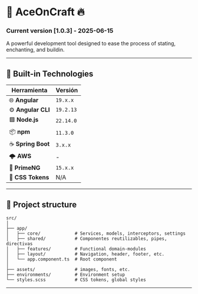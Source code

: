 # 🚀 AceOnCraft 🔥

### Current version [1.0.3] - 2025-06-15
A powerful development tool designed to ease the process of stating, enchanting, and buildin. 

---

## 🧰 Built-in Technologies

| Herramienta        | Versión      |
|--------------------|--------------|
| 🌐 **Angular**     | `19.x.x`     |
| ⚙️ **Angular CLI** | `19.2.13`    |
| 🟩 **Node.js**     | `22.14.0`    |
| 📦 **npm**         | `11.3.0`     |
| ☕ **Spring Boot** | `3.x.x`     | Backend framework for creating RESTful APIs in Java          |
| 🌩 **AWS**          | -           | Cloud infrastructure for deployment, image storage  |
| 🎨 **PrimeNG**     | `15.x.x`    | UI component library with design tokens support              |
| 💅 **CSS Tokens** | N/A         | Styling with custom design tokens              

---

## 📁 Project structure

```plaintext
src/
│
├── app/
│   ├── core/             # Services, models, interceptors, settings
│   ├── shared/           # Componentes reutilizables, pipes, directivas
│   ├── features/         # Functional domain-modules
│   ├── layout/           # Navigation, header, footer, etc.
│   └── app.component.ts  # Root component
│
├── assets/               # images, fonts, etc.
├── environments/         # Environment setup
└── styles.scss           # CSS tokens, global styles
```
---

